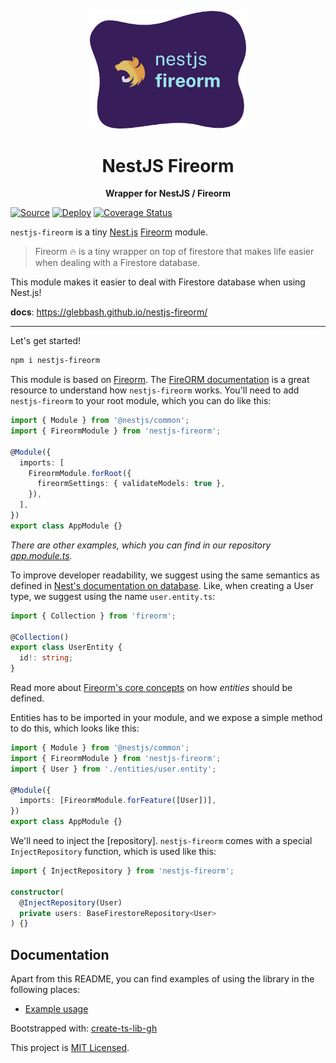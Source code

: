 <p align="center">
  <img
    src="./.github/header.svg"
    width="250"
  />
</p>

<h1 align="center">NestJS Fireorm</h1>

<p align="center">
  <strong>Wrapper for NestJS / Fireorm</strong>
</p>

[![Source](https://img.shields.io/badge/source-github-informational)](https://github.com/glebbash/nestjs-fireorm)
[![Deploy](https://github.com/glebbash/nestjs-fireorm/actions/workflows/build.yml/badge.svg)](https://github.com/glebbash/nestjs-fireorm/actions)
[![Coverage Status](https://coveralls.io/repos/github/glebbash/nestjs-fireorm/badge.svg?branch=master)](https://coveralls.io/github/glebbash/nestjs-fireorm?branch=master)

`nestjs-fireorm` is a tiny [Nest.js][] [Fireorm][] module.

> Fireorm 🔥 is a tiny wrapper on top of firestore that makes life easier when dealing with a
> Firestore database.

This module makes it easier to deal with Firestore database when using Nest.js!

**docs**: https://glebbash.github.io/nestjs-fireorm/

---

Let's get started!

```sh
npm i nestjs-fireorm
```

This module is based on [Fireorm]. The [FireORM documentation][fireorm-docs] is a great resource to
understand how `nestjs-fireorm` works. You'll need to add `nestjs-fireorm` to your root module,
which you can do like this:

```typescript
import { Module } from '@nestjs/common';
import { FireormModule } from 'nestjs-fireorm';

@Module({
  imports: [
    FireormModule.forRoot({
      fireormSettings: { validateModels: true },
    }),
  ],
})
export class AppModule {}
```

_There are other examples, which you can find in our repository [app.module.ts][app-module]._

To improve developer readability, we suggest using the same semantics as defined in [Nest's
documentation on database][nest-db]. Like, when creating a User type, we suggest using the name
`user.entity.ts`:

```typescript
import { Collection } from 'fireorm';

@Collection()
export class UserEntity {
  id!: string;
}
```

Read more about [Fireorm's core concepts][fireorm-core] on how _entities_ should be defined.

Entities has to be imported in your module, and we expose a simple method to do this, which looks like
this:

```typescript
import { Module } from '@nestjs/common';
import { FireormModule } from 'nestjs-fireorm';
import { User } from './entities/user.entity';

@Module({
  imports: [FireormModule.forFeature([User])],
})
export class AppModule {}
```

We'll need to inject the [repository]. `nestjs-fireorm` comes with a special `InjectRepository`
function, which is used like this:

```typescript
import { InjectRepository } from 'nestjs-fireorm';

constructor(
  @InjectRepository(User)
  private users: BaseFirestoreRepository<User>
) {}
```

[fireorm]: https://fireorm.js.org
[fireorm-docs]: https://fireorm.js.org/
[fireorm-core]: https://fireorm.js.org/#/Core_Concepts
[fireorm-repository]: https://fireorm.js.org/#/Core_Concepts?id=fireorm-repositories
[nest.js]: https://nestjs.com
[nest-db]: https://docs.nestjs.com/techniques/database
[app-module]: ./examples/src/app.module.ts

## Documentation

Apart from this README, you can find examples of using the library in the following places:

- [Example usage][]

[example usage]: https://github.com/glebbash/nestjs-fireorm/tree/master/example/src

Bootstrapped with: [create-ts-lib-gh](https://github.com/glebbash/create-ts-lib-gh)

This project is [MIT Licensed](LICENSE).
